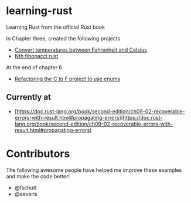 # learning-rust
Learning Rust from the official Rust book 

In Chapter three, created the following projects

* [Convert temperatures between Fahrenheit and Celsius](https://github.com/BrooksPatton/fahrenheit-to-celsius-rust)
* [Nth fibonacci rust](https://github.com/BrooksPatton/nth_fibonacci_rust)

At the end of chapter 6

* [Refactoring the C to F project to use enums](https://github.com/BrooksPatton/fahrenheit-to-celsius-rust/tree/using_enums)

## Currently at


* [https://doc.rust-lang.org/book/second-edition/ch09-02-recoverable-errors-with-result.html#propagating-errors](https://doc.rust-lang.org/book/second-edition/ch09-02-recoverable-errors-with-result.html#propagating-errors)

# Contributors

The following awesome people have helped me improve these examples and make the code better!

* @fschutt
* @aeveris
